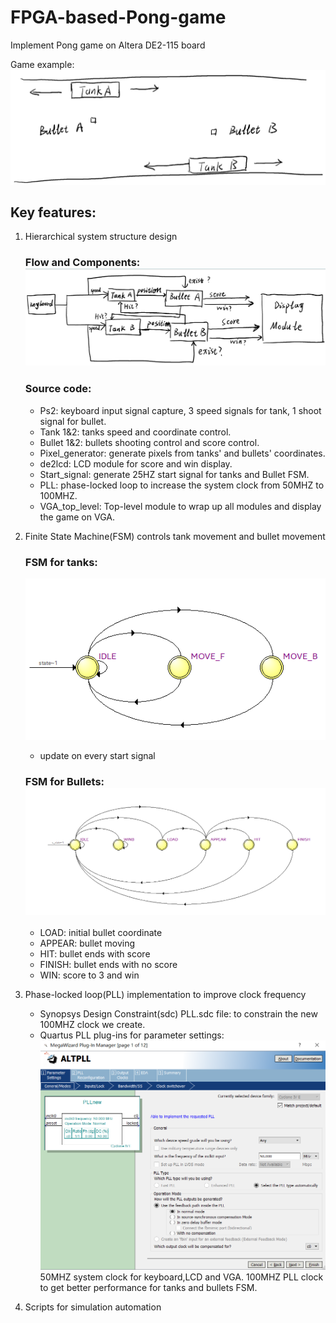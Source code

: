 # FPGA-based-Pong-game
Implement Pong game on Altera DE2-115 board

Game example:![FPGA-based-Pong-game](doc/gameimage.png)
## Key features:
1. Hierarchical system structure design

   ### Flow and Components: ![FPGA-based-Pong-game](doc/flowchart.png)
   ### Source code:
   * Ps2: keyboard input signal capture, 3 speed signals for tank, 1 shoot signal for bullet.
   * Tank 1&2: tanks speed and coordinate control.
   * Bullet 1&2: bullets shooting control and score control.
   * Pixel_generator: generate pixels from tanks' and bullets' coordinates.
   * de2lcd: LCD module for score and win display.
   * Start_signal: generate 25HZ start signal for tanks and Bullet FSM.
   * PLL: phase-locked loop to increase the system clock from 50MHZ to 100MHZ.
   * VGA_top_level: Top-level module to wrap up all modules and display the game on VGA.
   
2. Finite State Machine(FSM) controls tank movement and bullet movement
   ### FSM for tanks:
   ![FPGA-based-Pong-game](doc/tankFSM.png)
   * update on every start signal
   ### FSM for Bullets:![FPGA-based-Pong-game](doc/bulletFSM.png)
   * LOAD: initial bullet coordinate
   * APPEAR: bullet moving
   * HIT:  bullet ends with score
   * FINISH: bullet ends with no score
   * WIN: score to 3 and win
3. Phase-locked loop(PLL) implementation to improve clock frequency
   * Synopsys Design Constraint(sdc) PLL.sdc file: to constrain the new 100MHZ clock we create.
   * Quartus PLL plug-ins for parameter settings:
   ![FPGA-based-Pong-game](doc/PLL.png)
50MHZ system clock for keyboard,LCD and VGA.
100MHZ PLL clock to get better performance for tanks and bullets FSM.
5. Scripts for simulation automation
